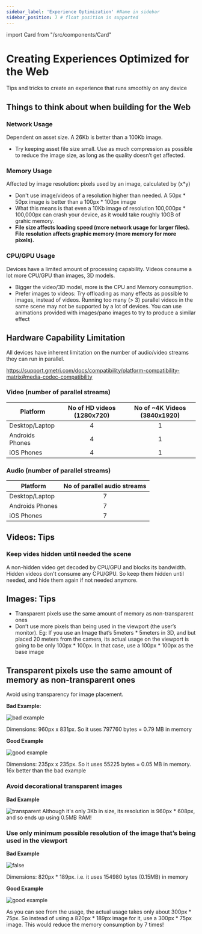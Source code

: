```yaml
---
sidebar_label: 'Experience Optimization' #Name in sidebar
sidebar_position: 7 # float position is supported
---
```

import Card from "/src/components/Card"

# Creating Experiences Optimized for the Web

Tips and tricks to create an experience that runs smoothly on any device

## Things to think about when building for the Web

### Network Usage

Dependent on asset size. A 26Kb is better than a 100Kb image.
- Try keeping asset file size small. Use as much compression as possible to reduce the image size, as long as the quality doesn’t get affected.

### Memory Usage

Affected by image resolution: pixels used by an image, calculated by  (x*y)

- Don't use image/videos of a resolution higher than needed. A 50px * 50px image is better than a 100px * 100px image
- What this means is that even a 10Kb image of resolution 100,000px * 100,000px can crash your device, as it would take roughly 10GB of grahic memory. 
- **File size affects loading speed (more network usage for larger files). File resolution affects graphic memory (more memory for more pixels).**
  
### CPU/GPU Usage

  Devices have a limited amount of processing capability. Videos consume a lot more CPU/GPU than images, 3D models. 

  - Bigger the video/3D model, more is the CPU and Memory consumption.
  - Prefer images to videos: Try offloading as many effects as possible to images, instead of videos. Running too many (> 3) parallel videos in the same scene may not be supported by a lot of devices. You can use animations provided with images/pano images to try to produce a similar effect

## Hardware Capability Limitation

All devices have inherent limitation on the number of audio/video streams they can run in parallel.

https://support.gmetri.com/docs/compatibility/platform-compatibility-matrix#media-codec-compatibility


### Video (number of parallel streams)

|Platform                 | No of HD videos (1280x720)      | No of ~4K Videos (3840x1920) |
|---------                | :-----:              | :-----:                      |
| Desktop/Laptop          | 4                    | 1                            |
| Androids Phones         | 4                    | 1                            |
| iOS Phones              | 4                    | 1                            |

### Audio (number of parallel streams)

|Platform                 | No of parallel audio streams |
|---------                | :-----:              | 
| Desktop/Laptop          | 7                    | 
| Androids Phones         | 7                    |                  
| iOS Phones              | 7                    |  


## Videos: Tips

### Keep vides hidden until needed the scene

A non-hidden video get decoded by CPU/GPU and blocks its bandwidth. Hidden videos don't consume any CPU/GPU. So keep them hidden until needed, and hide them again if not needed anymore.

## Images: Tips

- Transparent pixels use the same amount of memory as non-transparent ones
- Don’t use more pixels than being used in the viewport (the user’s monitor). 
Eg: If you use an Image that’s 5meters * 5meters in 3D, and but placed 20 meters from the camera, its actual usage on the viewport is going to be only 100px * 100px. In that case, use a 100px * 100px as the base image

## Transparent pixels use the same amount of memory as non-transparent ones

Avoid using transparency for image placement.

**Bad Example:**

![bad example](https://s.vrgmetri.com/image/bo_10/gb-web/portal-docs/assets/img/screenshots/01_C__R.png)

Dimensions: 960px x 831px. So it uses 797760 bytes = 0.79 MB in memory

**Good Example**

![good example](https://s.vrgmetri.com/gb-web/portal-docs/assets/img/screenshots/01_C__R1.png)

Dimensions: 235px x 235px. So it uses 55225 bytes = 0.05 MB in memory. 16x better than the bad example

### Avoid decorational transparent images

**Bad Example**

![transparent](https://s.vrgmetri.com/image/w_965,h_742,q_90/gb-web/portal-docs/assets/img/screenshots/decorationaltranparent%20.png)
Although it's only 3Kb in size, its resolution is 960px * 608px, and so ends up using 0.5MB RAM!

### Use only minimum possible resolution of the image that’s being used in the viewport

**Bad Example**

![false](https://s.vrgmetri.com/image/w_820,h_189,q_90/gb-web/portal-docs/assets/img/screenshots/45_26_False1b.png)

Dimensions: 820px * 189px. i.e. it uses 154980 bytes (0.15MB) in memory

**Good Example**

![good example](https://s.vrgmetri.com/image/w_1600,h_1000,q_90/gb-web/portal-docs/assets/img/screenshots/decoration%20goodexample.jpg)

As you can see from the usage, the actual usage takes only about 300px * 75px. So instead of using a 820px * 189px image for it, use a 300px * 75px image. This would reduce the memory consumption by 7 times!
